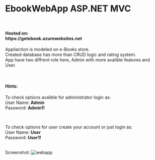 # EbookWebApp ASP.NET MVC <br /><br />

<h4>Hosted on:<br />
https://getebook.azurewebsites.net</h4>

Appliaction is modeled on e-Books store.<br />
Created database has more than CRUD logic and rating system.<br />
App have two diffrent role here, Admin with more avalible features and User.

<br />

<h4>Hints:</h4>

To check options avalible for administrator login as:<br />
User Name:  **Admin**<br />
Password:   **Admin1!**<br />

<br />

To check options for user create your account or just login as:<br />
User Name:  **User**<br />
Password:   **User1!**<br /><br />

Screenshot:
![webapp](https://user-images.githubusercontent.com/38703432/47270287-0744d000-d56a-11e8-97e7-8e335564bebc.png)
